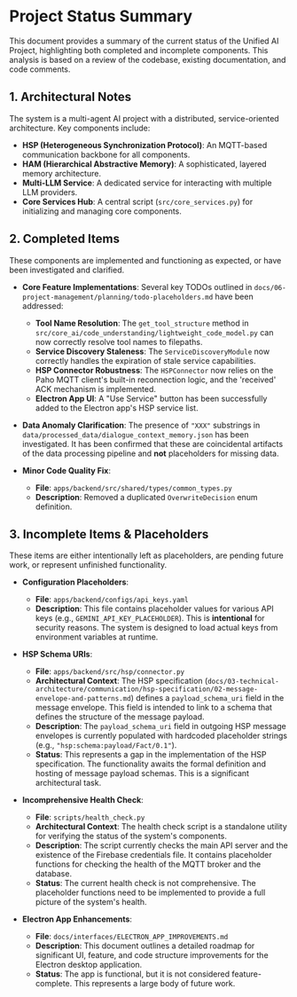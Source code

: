 # Project Status Summary

This document provides a summary of the current status of the Unified AI Project, highlighting both completed and incomplete components. This analysis is based on a review of the codebase, existing documentation, and code comments.

## 1. Architectural Notes

The system is a multi-agent AI project with a distributed, service-oriented architecture. Key components include:
- **HSP (Heterogeneous Synchronization Protocol)**: An MQTT-based communication backbone for all components.
- **HAM (Hierarchical Abstractive Memory)**: A sophisticated, layered memory architecture.
- **Multi-LLM Service**: A dedicated service for interacting with multiple LLM providers.
- **Core Services Hub**: A central script (`src/core_services.py`) for initializing and managing core components.

## 2. Completed Items

These components are implemented and functioning as expected, or have been investigated and clarified.

*   **Core Feature Implementations**: Several key TODOs outlined in `docs/06-project-management/planning/todo-placeholders.md` have been addressed:
    *   **Tool Name Resolution**: The `get_tool_structure` method in `src/core_ai/code_understanding/lightweight_code_model.py` can now correctly resolve tool names to filepaths.
    *   **Service Discovery Staleness**: The `ServiceDiscoveryModule` now correctly handles the expiration of stale service capabilities.
    *   **HSP Connector Robustness**: The `HSPConnector` now relies on the Paho MQTT client's built-in reconnection logic, and the 'received' ACK mechanism is implemented.
    *   **Electron App UI**: A "Use Service" button has been successfully added to the Electron app's HSP service list.

*   **Data Anomaly Clarification**: The presence of `"XXX"` substrings in `data/processed_data/dialogue_context_memory.json` has been investigated. It has been confirmed that these are coincidental artifacts of the data processing pipeline and **not** placeholders for missing data.

*   **Minor Code Quality Fix**:
    *   **File**: `apps/backend/src/shared/types/common_types.py`
    *   **Description**: Removed a duplicated `OverwriteDecision` enum definition.

## 3. Incomplete Items & Placeholders

These items are either intentionally left as placeholders, are pending future work, or represent unfinished functionality.

*   **Configuration Placeholders**:
    *   **File**: `apps/backend/configs/api_keys.yaml`
    *   **Description**: This file contains placeholder values for various API keys (e.g., `GEMINI_API_KEY_PLACEHOLDER`). This is **intentional** for security reasons. The system is designed to load actual keys from environment variables at runtime.

*   **HSP Schema URIs**:
    *   **File**: `apps/backend/src/hsp/connector.py`
    *   **Architectural Context**: The HSP specification (`docs/03-technical-architecture/communication/hsp-specification/02-message-envelope-and-patterns.md`) defines a `payload_schema_uri` field in the message envelope. This field is intended to link to a schema that defines the structure of the message payload.
    *   **Description**: The `payload_schema_uri` field in outgoing HSP message envelopes is currently populated with hardcoded placeholder strings (e.g., `"hsp:schema:payload/Fact/0.1"`).
    *   **Status**: This represents a gap in the implementation of the HSP specification. The functionality awaits the formal definition and hosting of message payload schemas. This is a significant architectural task.

*   **Incomprehensive Health Check**:
    *   **File**: `scripts/health_check.py`
    *   **Architectural Context**: The health check script is a standalone utility for verifying the status of the system's components.
    *   **Description**: The script currently checks the main API server and the existence of the Firebase credentials file. It contains placeholder functions for checking the health of the MQTT broker and the database.
    *   **Status**: The current health check is not comprehensive. The placeholder functions need to be implemented to provide a full picture of the system's health.

*   **Electron App Enhancements**:
    *   **File**: `docs/interfaces/ELECTRON_APP_IMPROVEMENTS.md`
    *   **Description**: This document outlines a detailed roadmap for significant UI, feature, and code structure improvements for the Electron desktop application.
    *   **Status**: The app is functional, but it is not considered feature-complete. This represents a large body of future work.
